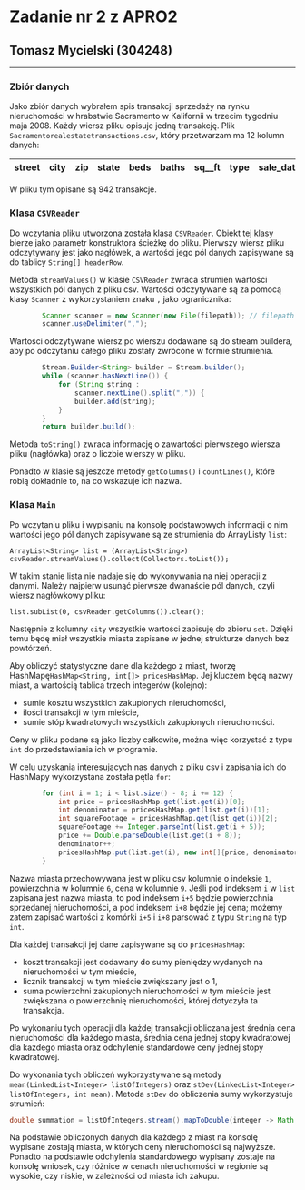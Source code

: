 # Zadanie nr 2 z APRO2

## Tomasz Mycielski (304248)

--------------

### Zbiór danych

Jako zbiór danych wybrałem spis transakcji sprzedaży na rynku nieruchomości w hrabstwie Sacramento w Kalifornii w trzecim tygodniu maja 2008. Każdy wiersz pliku opisuje jedną transakcję. Plik `Sacramentorealestatetransactions.csv`, który przetwarzam ma 12 kolumn danych:

street | city | zip | state | beds | baths | sq__ft | type | sale_date | price | latitude | longitute
---|---|---|---|---|---|---|---|---|---|---|---

W pliku tym opisane są 942 transakcje.

### Klasa `CSVReader`

Do wczytania pliku utworzona została klasa `CSVReader`. Obiekt tej klasy bierze jako parametr konstruktora ścieżkę do pliku. Pierwszy wiersz pliku odczytywany jest jako nagłówek, a wartości jego pól danych zapisywane są do tablicy `String[] headerRow`.

Metoda `streamValues()` w klasie `CSVReader` zwraca strumień wartości wszystkich pól danych z pliku csv. Wartości odczytywane są za pomocą klasy `Scanner` z wykorzystaniem znaku `,` jako ogranicznika:
```java
        Scanner scanner = new Scanner(new File(filepath)); // filepath to ścieżka do pliku
        scanner.useDelimiter(",");
```
Wartości odczytywane wiersz po wierszu dodawane są do stream buildera, aby po odczytaniu całego pliku zostały zwrócone w formie strumienia.
```java
        Stream.Builder<String> builder = Stream.builder();
        while (scanner.hasNextLine()) {
            for (String string :
                scanner.nextLine().split(",")) {
                builder.add(string);
            }
        }
        return builder.build();
```

Metoda `toString()` zwraca informację o zawartości pierwszego wiersza pliku (nagłówka) oraz o liczbie wierszy w pliku.

Ponadto w klasie są jeszcze metody `getColumns()` i `countLines()`, które robią dokładnie to, na co wskazuje ich nazwa.

### Klasa `Main`

Po wczytaniu pliku i wypisaniu na konsolę podstawowych informacji o nim wartości jego pól danych zapisywane są ze strumienia do ArrayListy `list`:
```
ArrayList<String> list = (ArrayList<String>) csvReader.streamValues().collect(Collectors.toList());
```
W takim stanie lista nie nadaje się do wykonywania na niej operacji z danymi. Należy najpierw usunąć pierwsze dwanaście pól danych, czyli wiersz nagłówkowy pliku:
```
list.subList(0, csvReader.getColumns()).clear();
```
Następnie z kolumny `city` wszystkie wartości zapisuję do zbioru `set`. Dzięki temu będę miał wszystkie miasta zapisane w jednej strukturze danych bez powtórzeń.

Aby obliczyć statystyczne dane dla każdego z miast, tworzę HashMapę`HashMap<String, int[]> pricesHashMap`. Jej kluczem będą nazwy miast, a wartością tablica trzech integerów (kolejno):
- sumie kosztu wszystkich zakupionych nieruchomości,
- ilości transakcji w tym mieście,
- sumie stóp kwadratowych wszystkich zakupionych nieruchomości.

Ceny w pliku podane są jako liczby całkowite, można więc korzystać z typu `int` do przedstawiania ich w programie.


W celu uzyskania interesujących nas danych z pliku csv i zapisania ich do HashMapy wykorzystana została pętla `for`:
```java
        for (int i = 1; i < list.size() - 8; i += 12) {
            int price = pricesHashMap.get(list.get(i))[0];
            int denominator = pricesHashMap.get(list.get(i))[1];
            int squareFootage = pricesHashMap.get(list.get(i))[2];
            squareFootage += Integer.parseInt(list.get(i + 5));
            price += Double.parseDouble(list.get(i + 8));
            denominator++;
            pricesHashMap.put(list.get(i), new int[]{price, denominator, squareFootage});
        }
```
Nazwa miasta przechowywana jest w pliku csv kolumnie o indeksie `1`, powierzchnia w kolumnie `6`, cena w kolumnie `9`. Jeśli pod indeksem `i` w `list` zapisana jest nazwa miasta, to pod indeksem `i+5` będzie powierzchnia sprzedanej nieruchomości, a pod indeksem `i+8` będzie jej cena; możemy zatem zapisać wartości z komórki `i+5` i `i+8` parsować z typu `String` na typ `int`.

Dla każdej transakcji jej dane zapisywane są do `pricesHashMap`:
- koszt transakcji jest dodawany do sumy pieniędzy wydanych na nieruchomości w tym mieście,
- licznik transakcji w tym mieście zwiększany jest o 1,
- suma powierzchni zakupionych nieruchomości w tym mieście jest zwiększana o powierzchnię nieruchomości, której
  dotyczyła ta transakcja.


Po wykonaniu tych operacji dla każdej transakcji obliczana jest średnia cena nieruchomości dla każdego miasta, średnia cena jednej stopy kwadratowej dla każdego miasta oraz odchylenie standardowe ceny jednej stopy kwadratowej.


Do wykonania tych obliczeń wykorzystywane są metody `mean(LinkedList<Integer> listOfIntegers)` oraz `stDev(LinkedList<Integer> listOfIntegers, int mean)`. Metoda `stDev` do obliczenia sumy wykorzystuje strumień:
```java
double summation = listOfIntegers.stream().mapToDouble(integer -> Math.pow((double) integer - (double) mean, 2)).sum();
```

Na podstawie obliczonych danych dla każdego z miast na konsolę wypisane zostają miasta, w których ceny nieruchomości są najwyższe. Ponadto na podstawie odchylenia standardowego wypisany zostaje na konsolę wniosek, czy różnice w cenach nieruchomości w regionie są wysokie, czy niskie, w zależności od miasta ich zakupu.